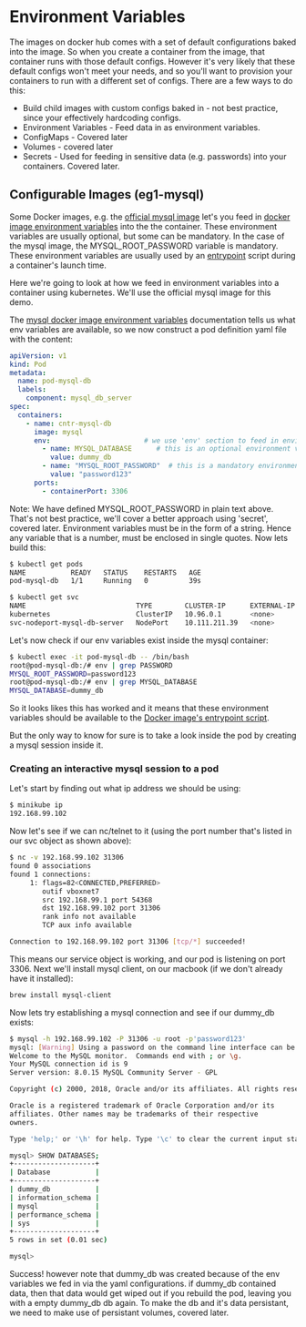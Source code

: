 # Environment Variables

The images on docker hub comes with a set of default configurations baked into the image. So when you create a container from the image, that container runs with those default configs. However it's very likely that these default configs won't meet your needs, and so you'll want to provision your containers to run with a different set of configs. There are a few ways to do this:

- Build child images with custom configs baked in - not best practice, since your effectively hardcoding configs.
- Environment Variables - Feed data in as environment variables. 
- ConfigMaps - Covered later
- Volumes - covered later
- Secrets - Used for feeding in sensitive data (e.g. passwords) into your containers. Covered later. 

## Configurable Images (eg1-mysql)
Some Docker images, e.g. the [official mysql image](https://hub.docker.com/_/mysql) let's you feed in [docker image environment variables](https://hub.docker.com/_/mysql#environment-variables) into the the container. These environment variables are usually optional, but some can be mandatory. In the case of the mysql image, the MYSQL_ROOT_PASSWORD variable is mandatory. These environment variables are usually used by an [entrypoint](https://github.com/docker-library/mysql/blob/master/8.0/docker-entrypoint.sh) script during a container's launch time.

Here we're going to look at how we feed in environment variables into a container using kubernetes. We'll use the official mysql image for this demo.

The [mysql docker image environment variables](https://hub.docker.com/_/mysql#environment-variables) documentation tells us what env variables are available, so we now construct a pod definition yaml file with the content:

```yaml
apiVersion: v1
kind: Pod
metadata:
  name: pod-mysql-db
  labels:
    component: mysql_db_server
spec:
  containers:
    - name: cntr-mysql-db
      image: mysql
      env:                       # we use 'env' section to feed in environments variables
        - name: MYSQL_DATABASE      # this is an optional environment variable
          value: dummy_db
        - name: "MYSQL_ROOT_PASSWORD"  # this is a mandatory environment variable
          value: "password123"
      ports:
        - containerPort: 3306
```

Note: We have defined MYSQL_ROOT_PASSWORD in plain text above. That's not best practice, we'll cover a better approach using 'secret', covered later. Environment variables must be in the form of a string. Hence any variable that is a number, must be enclosed in single quotes. Now lets build this:

```bash
$ kubectl get pods
NAME           READY   STATUS    RESTARTS   AGE
pod-mysql-db   1/1     Running   0          39s

$ kubectl get svc
NAME                           TYPE        CLUSTER-IP      EXTERNAL-IP   PORT(S)          AGE
kubernetes                     ClusterIP   10.96.0.1       <none>        443/TCP          4m46s
svc-nodeport-mysql-db-server   NodePort    10.111.211.39   <none>        3050:31306/TCP   43s
```

Let's now check if our env variables exist inside the mysql container:

```bash
$ kubectl exec -it pod-mysql-db -- /bin/bash
root@pod-mysql-db:/# env | grep PASSWORD
MYSQL_ROOT_PASSWORD=password123
root@pod-mysql-db:/# env | grep MYSQL_DATABASE
MYSQL_DATABASE=dummy_db
```

So it looks likes this has worked and it means that these environment variables should be available to the [Docker image's entrypoint script](https://github.com/docker-library/mysql/blob/master/8.0/docker-entrypoint.sh).

But the only way to know for sure is to take a look inside the pod by creating a mysql session inside it.

### Creating an interactive mysql session to a pod

Let's start by finding out what ip address we should be using:

```bash
$ minikube ip
192.168.99.102
```

Now let's see if we can nc/telnet to it (using the port number that's listed in our svc object as shown above):

```bash
$ nc -v 192.168.99.102 31306
found 0 associations
found 1 connections:
     1: flags=82<CONNECTED,PREFERRED>
        outif vboxnet7
        src 192.168.99.1 port 54368
        dst 192.168.99.102 port 31306
        rank info not available
        TCP aux info available

Connection to 192.168.99.102 port 31306 [tcp/*] succeeded!
```

This means our service object is working, and our pod is listening on port 3306. Next we'll install mysql client, on our macbook (if we don't already have it installed):

```bash
brew install mysql-client
```

Now lets try establishing a mysql connection and see if our dummy_db exists:

```bash
$ mysql -h 192.168.99.102 -P 31306 -u root -p'password123'
mysql: [Warning] Using a password on the command line interface can be insecure.
Welcome to the MySQL monitor.  Commands end with ; or \g.
Your MySQL connection id is 9
Server version: 8.0.15 MySQL Community Server - GPL

Copyright (c) 2000, 2018, Oracle and/or its affiliates. All rights reserved.

Oracle is a registered trademark of Oracle Corporation and/or its
affiliates. Other names may be trademarks of their respective
owners.

Type 'help;' or '\h' for help. Type '\c' to clear the current input statement.

mysql> SHOW DATABASES;
+--------------------+
| Database           |
+--------------------+
| dummy_db           |
| information_schema |
| mysql              |
| performance_schema |
| sys                |
+--------------------+
5 rows in set (0.01 sec)

mysql>
```

Success! however note that dummy_db was created because of the env variables we fed in via the yaml configurations. if dummy_db contained data, then that data would get wiped out if you rebuild the pod, leaving you with a empty dummy_db db again. To make the db and it's data persistant, we need to make use of persistant volumes, covered later.


